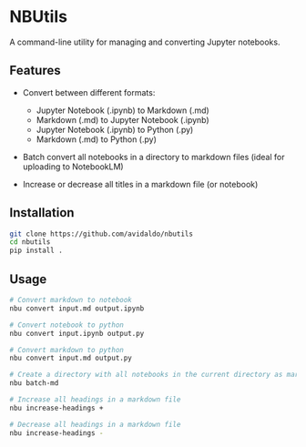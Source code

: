 # NBUtils

A command-line utility for managing and converting Jupyter notebooks.

## Features

- Convert between different formats:
  - Jupyter Notebook (.ipynb) to Markdown (.md)
  - Markdown (.md) to Jupyter Notebook (.ipynb)
  - Jupyter Notebook (.ipynb) to Python (.py)
  - Markdown (.md) to Python (.py)

- Batch convert all notebooks in a directory to markdown files
(ideal for uploading to NotebookLM)

- Increase or decrease all titles in a markdown file (or notebook)

## Installation

```bash
git clone https://github.com/avidaldo/nbutils
cd nbutils
pip install .
```

## Usage

```bash
# Convert markdown to notebook
nbu convert input.md output.ipynb

# Convert notebook to python
nbu convert input.ipynb output.py

# Convert markdown to python
nbu convert input.md output.py

# Create a directory with all notebooks in the current directory as markdown files
nbu batch-md

# Increase all headings in a markdown file
nbu increase-headings +

# Decrease all headings in a markdown file
nbu increase-headings -

```

